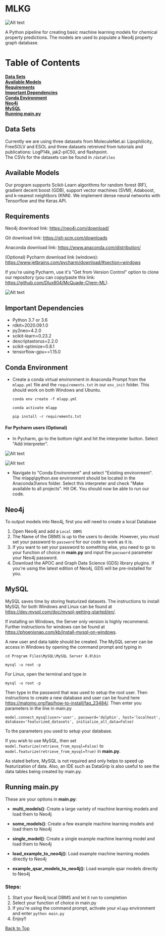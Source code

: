 # MLKG

![Alt text](graphics/mlkg_landing_fig.png)

A Python pipeline for creating basic machine learning models for chemical property predictions.
The models are used to populate a Neo4j property graph database. 

# Table of Contents
**[Data Sets](#data-sets)**<br>
**[Available Models](#available-models)**<br>
**[Requirements](#requirements)**<br>
**[Important Dependencies](#important-dependencies)**<br>
**[Conda Environment](#conda-environment)**<br>
**[Neo4j](#neo4j)**<br>
**[MySQL](#mysql)**<br>
**[Running main.py](#running-mainpy)**<br>
 
## Data Sets
Currently we are using three datasets from MoleculeNet.ai: Lipophilicity, FreeSOLV and ESOL
 and three datasets retreived from tutorials and publications: LogP14k, jak2-pIC50, and flashpoint.  
 The CSVs for the datasets can be found in `/dataFiles`

## Available Models
Our program supports Scikit-Learn algorithms for random forest (RF), gradient decent boost (GDB),
 support vector machines (SVM), Adaboost, and k-nearest neightbors (KNN).   We implement dense neural networks
 with Tensorflow and the Keras API.

## Requirements

Neo4j download link: https://neo4j.com/download/

Git download link: https://git-scm.com/downloads

Anaconda download link: https://www.anaconda.com/distribution/

(Optional) Pycharm download link (windows): https://www.jetbrains.com/pycharm/download/#section=windows

If you're using Pycharm, use it's "Get from Version Control" option to clone our repository (you can copy/paste this link: https://github.com/Dlux804/McQuade-Chem-ML).

 ![Alt text](graphics/Getting-set-up-picture.png)

## Important Dependencies
- Python 3.7 or 3.6
- rdkit=2020.09.1.0
- py2neo=4.2.0
- scikit-learn=0.23.2
- descriptastorus=2.2.0
- scikit-optimize=0.8.1
- tensorflow-gpu==1.15.0

## Conda Environment

- Create a conda virtual environment in  Anaconda Prompt from the `mlapp.yml` file and the `requirements.txt` in our `env_init` folder. This
should work on both Windows and Ubuntu.

    ```conda env create -f mlapp.yml```
    
    ```conda activate mlapp```
    
    ```pip install -r requirements.txt```

#### For Pycharm users (Optional)

 - In Pycharm, go to the bottom right and hit the interpreter button. Select "Add interpreter".
 
 ![Alt text](graphics/Dependecies-step-1-picture2.png)
 
 
 
 
 ![Alt text](graphics/Dependecies-step-2-picture.png)
 
- Navigate to "Conda Environment" and select "Existing environment". 
The mlapp\python.exe environment should be located in the Anaconda3\envs folder. Select this interpreter and check "Make available to all projects". Hit OK. You should now be able to run our code.
 
#### 
 
## Neo4j
To output models into Neo4j, first you will need to create a local Database
 1. Open Neo4j and add a `Local DBMS`
 2. The Name of the DBMS is up to the users to decide. However, you must set your password to `password` for our code to work as it is.
 3. If you want to set your password to something else, you need to go to your function of choice in **main.py** and input the `password` parameter your Neo4j password.  
 4. Download the APOC and Graph Data Science (GDS) library plugins. If you're using the latest edition of Neo4j, GDS will be pre-installed for you.

## MySQL
MySQL saves time by storing featurized datasets. The instructions to install MySQL for both Windows and Linux 
can be found at https://dev.mysql.com/doc/mysql-getting-started/en/. 

If installing on Windows, the Server only version is highly recommend. 
Further instructions for windows can be found at https://phoenixnap.com/kb/install-mysql-on-windows.

A new user and data table should be created. The MySQL server can be access in Windows by opening the command prompt and typing in

```cd Program Files\MySQL\MySQL Server 8.0\bin```

```mysql -u root -p```

For Linux, open the terminal and type in

```mysql -u root -p```

Then type in the password that was used to setup the root user. Then instructions to create a new database and
user can be found here https://matomo.org/faq/how-to-install/faq_23484/. Then enter you parameters in the line in main.py 

```model.connect_mysql(user='user', password='dolphin', host='localhost', database='featurized_datasets', initialize_all_data=False)```

To the parameters you used to setup your database. 

If you wish to use MySQL, then set
```model.featurize(retrieve_from_mysql=False)``` to ```model.featurize(retrieve_from_mysql=True)``` in **main.py**. 

As stated before,
MySQL is not required and only helps to speed up featurization of data. Also, an IDE such as DataGrip is also useful to see the 
data tables being created by main.py.
 
## Running main.py

These are your options in **main.py**:
- **multi_models()**: Create a large variety of machine learning models and load them to Neo4j

- **some_models()**: Create a few example machine learning models and load them to Neo4j

- **single_model()**: Create a single example machine learning model and load them to Neo4j

- **load_example_to_neo4j()**: Load example machine learning models directly to Neo4j

- **example_qsar_models_to_neo4j()**: Load example qsar models directly to Neo4j


### Steps:
1. Start your Neo4j local DBMS and let it run to completion
2. Select your function of choice in main.py
3. If you're using the command prompt, activate your `mlapp` environment and enter `python main.py`
4. Enjoy!!

 <a href="#top">Back to Top</a>